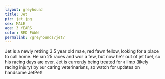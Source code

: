 ```yaml
---
layout: greyhound
title: Jet
pic: jet.jpg
sex: MALE
age: 3 YEARS
color: RED FAWN
permalink: /greyhounds/jet/
---
```


Jet is a newly retiring 3.5 year old male, red fawn fellow, looking for a place to call home.  He ran 25 races and
won a few, but now he's out of jet fuel, so his racing days are over.  Jet is currently being treated for a limp (likely
racing injury) by our caring veterinarians, so watch for updates on handsome JetPet!
